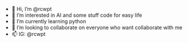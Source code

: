 - 👋 Hi, I’m @rcwpt
- 👀 I’m interested in AI and some stuff code for easy life
- 🌱 I’m currently learning python
- 💞️ I’m looking to collaborate on everyone who want collaborate with me
- 📫 IG: @rcwpt

<!---
rcwpt/rcwpt is a ✨ special ✨ repository because its `README.md` (this file) appears on your GitHub profile.
You can click the Preview link to take a look at your changes.
--->
